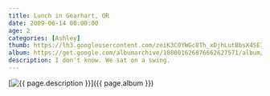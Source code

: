 ```yaml
---
title: Lunch in Gearhart, OR
date: 2009-06-14 00:00:00
age: 2
categories: [Ashley]
thumb: https://lh3.googleusercontent.com/zeiK3C0YWGc8Th_xDjhLutBbsX4SEIQkp7bkGcAVg2vVyq5FnFCGHfEKbJLePZhrdEuMbjGFLSBT8iRUaCE=w293-h220
album: https://get.google.com/albumarchive/108001626876662627571/album/AF1QipMVYrATDjF6oYSf3Z2Qc5U-gxSfpu9_zBO9L2KK?authKey=CPzo4ZSJ2NPWIg
description: I don't know. We sat on a swing.
---
```

[<img src="{{ page.thumb }}" alt="{{ page.description }}" class="wyseguys-album"/>]({{ page.album }})
